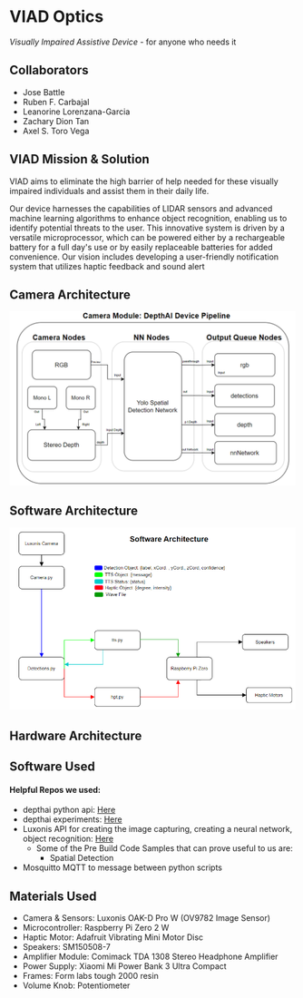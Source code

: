 # VIAD Optics
*Visually Impaired Assistive Device* - for anyone who needs it 
## Collaborators 
- Jose Battle
- Ruben F. Carbajal
- Leanorine Lorenzana-Garcia
- Zachary Dion Tan
- Axel S. Toro Vega
## VIAD Mission & Solution
VIAD aims to eliminate the high barrier of help needed for these visually impaired individuals and assist them in their daily life. 

Our device harnesses the capabilities of LIDAR sensors and advanced machine learning algorithms to enhance object recognition, enabling us to identify potential threats to the user. This innovative system is driven by a versatile microprocessor, which can be powered either by a rechargeable battery for a full day's use or by easily replaceable batteries for added convenience. Our vision includes developing a user-friendly notification system that utilizes haptic feedback and sound alert

## Camera Architecture
![cameraArch](images/cameraArch.png)

## Software Architecture 
![UpdateArch](images/UpdateArch.png)

## Hardware Architecture


## Software Used
#### Helpful Repos we used:
- depthai python api: [Here](https://github.com/luxonis/depthai-python)
- depthai experiments: [Here](https://github.com/luxonis/depthai-experiments)
- Luxonis API for creating the image capturing, creating a neural network, object recognition: [Here](https://github.com/luxonis/depthai)
  - Some of the Pre Build Code Samples that can prove useful to us are:
    - Spatial Detection
- Mosquitto MQTT to message between python scripts

## Materials Used
- Camera & Sensors: Luxonis OAK-D Pro W (OV9782 Image Sensor)
- Microcontroller: Raspberry Pi Zero 2 W
- Haptic Motor: Adafruit Vibrating Mini Motor Disc
- Speakers: SM150508-7
- Amplifier Module: Comimack TDA 1308 Stereo Headphone Amplifier
- Power Supply: Xiaomi Mi Power Bank 3 Ultra Compact
- Frames: Form labs tough 2000 resin
- Volume Knob: Potentiometer

